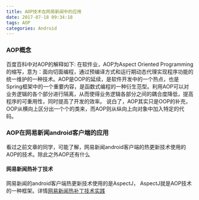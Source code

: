 ```yaml
---
title: AOP技术在网易新闻中的应用
date: 2017-07-18 09:34:18
tags: AOP
categories: Android
---
```

### AOP概念
百度百科中对AOP的解释如下:
在软件业，AOP为Aspect Oriented Programming的缩写，意为：面向切面编程，通过预编译方式和运行期动态代理实现程序功能的统一维护的一种技术。AOP是OOP的延续，是软件开发中的一个热点，也是Spring框架中的一个重要内容，是函数式编程的一种衍生范型。利用AOP可以对业务逻辑的各个部分进行隔离，从而使得业务逻辑各部分之间的耦合度降低，提高程序的可重用性，同时提高了开发的效率。
说白了，AOP其实只是OOP的补充，OOP从横向上区分出一个个的类来，而AOP则从纵向上向对象中加入特定的代码。
### AOP在网易新闻android客户端的应用
看过之前文章的同学，可能了解，网易新闻android客户端的热更新技术使用的AOP的技术。除此之外AOP还有什么
#### 网易新闻热补丁技术
网易新闻的android客户端热更新技术使用的是AspectJ， AspectJ就是AOP技术的一种框架。详情[网易新闻热补丁技术实践](http://glanwang.com/2017/07/14/Android/%E7%BD%91%E6%98%93%E6%96%B0%E9%97%BB%E7%83%AD%E8%A1%A5%E4%B8%81%E6%8A%80%E6%9C%AF%E5%AE%9E%E8%B7%B5/)
#### 